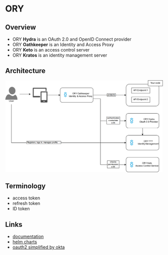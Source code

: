 # ORY

## Overview

- ORY **Hydra** is an OAuth 2.0 and OpenID Connect provider
- ORY **Oathkeeper** is an Identity and Access Proxy
- ORY **Keto** is an access control server
- ORY **Kratos** is an identity management server

## Architecture

![ory-ecosystem](./assets/ory-ecosystem.png)

## Terminology

- access token
- refresh token
- ID token

## Links

- [documentation](https://www.ory.sh/docs/index)
- [helm charts](https://k8s.ory.sh/helm/)
- [oauth2 simplified by okta](https://www.oauth.com/)
